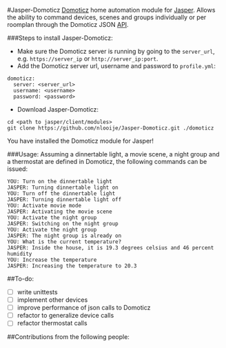 #Jasper-Domoticz
[Domoticz](https://domoticz.com/) home automation module for [Jasper](http://jasperproject.github.io/).
Allows the ability to command devices, scenes and groups individually or per roomplan through the Domoticz JSON [API](https://www.domoticz.com/wiki/Domoticz_API/JSON_URL's).

###Steps to install Jasper-Domoticz:
- Make sure the Domoticz server is running by going to the `server_url`,
e.g. `https://server_ip` or `http://server_ip:port`.
- Add the Domoticz server url, username and password to `profile.yml`:
```
domoticz:
  server: <server_url>
  username: <username>
  password: <password>
```
- Download Jasper-Domoticz:
```
cd <path to jasper/client/modules>
git clone https://github.com/nlooije/Jasper-Domoticz.git ./domoticz
```
You have installed the Domoticz module for Jasper!

###Usage:
Assuming a dinnertable light, a movie scene, a night group and
a thermostat are defined in Domoticz, the following commands can be issued:
```
YOU: Turn on the dinnertable light
JASPER: Turning dinnertable light on
YOU: Turn off the dinnertable light
JASPER: Turning dinnertable light off
YOU: Activate movie mode
JASPER: Activating the movie scene
YOU: Activate the night group
JASPER: Switching on the night group
YOU: Activate the night group
JASPER: The night group is already on
YOU: What is the current temperature?
JASPER: Inside the house, it is 19.3 degrees celsius and 46 percent humidity
YOU: Increase the temperature
JASPER: Increasing the temperature to 20.3
```

##To-do:
- [ ] write unittests
- [ ] implement other devices
- [ ] improve performance of json calls to Domoticz
- [ ] refactor to generalize device calls
- [ ] refactor thermostat calls

##Contributions from the following people:
```
```
